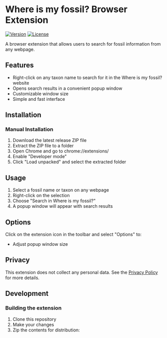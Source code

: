 # Where is my fossil? Browser Extension

[![Version](https://img.shields.io/badge/version-1.0.0-blue.svg)](https://github.com/migueldlm/Where-is-my-fossil)
[![License](https://img.shields.io/badge/license-MIT-green.svg)](LICENSE)


A browser extension that allows users to search for fossil information from any webpage.

## Features

- Right-click on any taxon name to search for it in the Where is my fossil? website
- Opens search results in a convenient popup window
- Customizable window size
- Simple and fast interface

## Installation


### Manual Installation
1. Download the latest release ZIP file
2. Extract the ZIP file to a folder
3. Open Chrome and go to chrome://extensions/
4. Enable "Developer mode"
5. Click "Load unpacked" and select the extracted folder

## Usage

1. Select a fossil name or taxon on any webpage
2. Right-click on the selection
3. Choose "Search in Where is my fossil?"
4. A popup window will appear with search results

## Options

Click on the extension icon in the toolbar and select "Options" to:
- Adjust popup window size

## Privacy

This extension does not collect any personal data. See the [Privacy Policy](privacy.html) for more details.

## Development

### Building the extension
1. Clone this repository
2. Make your changes
3. Zip the contents for distribution: